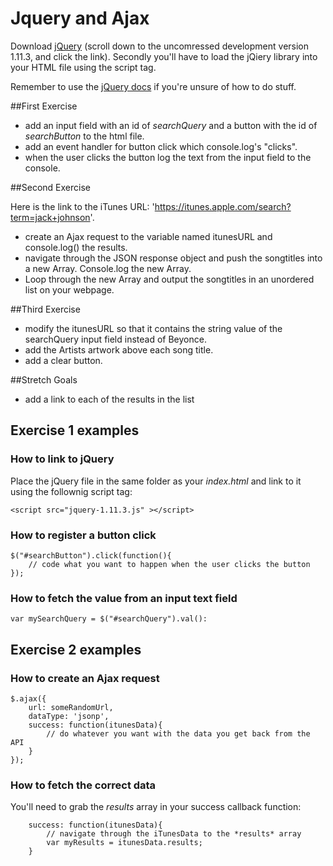 # Jquery and Ajax

Download [jQuery](http://code.jquery.com/jquery-1.11.3.js) (scroll down to the uncomressed development version 1.11.3, and click the link). Secondly you'll have to load the jQiery library into your HTML file using the script tag.  

Remember to use the [jQuery docs](https://jquery.com/) if you're unsure of how to do stuff.

##First Exercise
* add an input field with an id of *searchQuery* and a button with the id of *searchButton* to the html file.
* add an event handler for button click which console.log's "clicks".
* when the user clicks the button log the text from the input field to the console.

##Second Exercise

Here is the link to the iTunes URL: 'https://itunes.apple.com/search?term=jack+johnson'.

* create an Ajax request to the variable named itunesURL and console.log() the results.
* navigate through the JSON response object and push the songtitles into a new Array. Console.log the new Array.
* Loop through the new Array and output the songtitles in an unordered list on your webpage.

##Third Exercise
* modify the itunesURL so that it contains the string value of the searchQuery input field instead of Beyonce.
* add the Artists artwork above each song title.
* add a clear button.

##Stretch Goals

* add a link to each of the results in the list


## Exercise 1 examples

### How to link to jQuery

Place the jQuery file in the same folder as your *index.html* and link to it using the follownig script tag:

	<script src="jquery-1.11.3.js" ></script>

### How to register a button click

	$("#searchButton").click(function(){
		// code what you want to happen when the user clicks the button
	});

### How to fetch the value from an input text field

	var mySearchQuery = $("#searchQuery").val():

## Exercise 2 examples

### How to create an Ajax request

	$.ajax({
		url: someRandomUrl,
		dataType: 'jsonp',
		success: function(itunesData){
			// do whatever you want with the data you get back from the API
		} 
	});

### How to fetch the correct data

You'll need to grab the *results* array in your success callback function:

		success: function(itunesData){
			// navigate through the iTunesData to the *results* array
			var myResults = itunesData.results;
		} 
